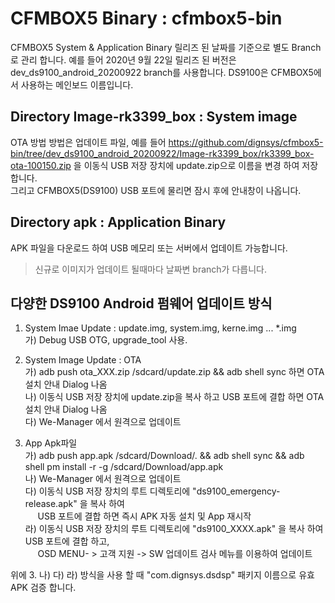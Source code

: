 # CFMBOX5 Binary : cfmbox5-bin
CFMBOX5 System &amp; Application Binary
릴리즈 된 날짜를 기준으로 별도 Branch로 관리 합니다.
예를 들어 2020년 9월 22일 릴리즈 된 버전은 dev_ds9100_android_20200922 branch를 사용합니다.
DS9100은 CFMBOX5에서 사용하는 메인보드 이름입니다.

## Directory Image-rk3399_box : System image
OTA 방법 방법은 업데이트 파일, 
예를 들어 https://github.com/dignsys/cfmbox5-bin/tree/dev_ds9100_android_20200922/Image-rk3399_box/rk3399_box-ota-100150.zip 을  이동식 USB 저장 장치에 update.zip으로 이름을 변경 하여 저장 합니다.  
그리고 CFMBOX5(DS9100) USB 포트에 물리면 잠시 후에 안내창이 나옵니다.

## Directory apk : Application Binary
APK 파일을 다운로드 하여 USB 메모리 또는 서버에서 업데이트 가능합니다.  

> 신규로 이미지가 업데이트 될때마다 날짜변 branch가 다릅니다.

## 다양한 DS9100 Android 펌웨어 업데이트 방식  
1. System Imae Update : update.img, system.img, kerne.img ... *.img  
   가) Debug USB OTG, upgrade_tool 사용.

2. System Image Update : OTA  
   가)  adb push ota_XXX.zip /sdcard/update.zip && adb shell sync 하면 OTA 설치 안내 Dialog 나옴  
   나)  이동식 USB 저장 장치에 update.zip을 복사 하고 USB 포트에 결합 하면 OTA 설치 안내 Dialog 나옴  
   다)  We-Manager 에서 원격으로 업데이트  

3. App Apk파일  
   가) adb push app.apk /sdcard/Download/. && adb shell sync && adb shell pm install -r -g  /sdcard/Download/app.apk  
   나) We-Manager 에서 원격으로 업데이트  
   다) 이동식 USB 저장 장치의 루트 디렉토리에 "ds9100_emergency-release.apk" 을 복사 하여  
       &nbsp;&nbsp;&nbsp;&nbsp;&nbsp;USB 포트에 결합 하면 즉시 APK 자동 설치 및 App 재시작  
   라) 이동식 USB 저장 장치의 루트 디렉토리에 "ds9100_XXXX.apk"  을 복사 하여 USB 포트에 결합 하고,  
       &nbsp;&nbsp;&nbsp;&nbsp;&nbsp;OSD MENU- > 고객 지원 -> SW 업데이트 검사 메뉴를 이용하여 업데이트  

위에 3. 나) 다) 라) 방식을 사용 할 때 "com.dignsys.dsdsp" 패키지 이름으로 유효 APK 검증 합니다.
